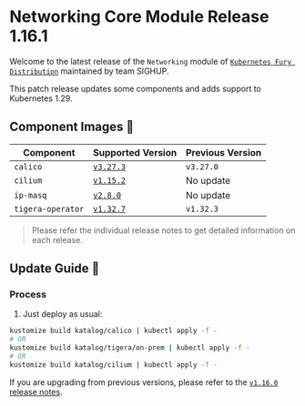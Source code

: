 # Networking Core Module Release 1.16.1

Welcome to the latest release of the `Networking` module of [`Kubernetes Fury Distribution`](https://github.com/sighupio/fury-distribution) maintained by team SIGHUP.

This patch release updates some components and adds support to Kubernetes 1.29.

## Component Images 🚢

| Component         | Supported Version                                                                | Previous Version |
| ----------------- | -------------------------------------------------------------------------------- | ---------------- |
| `calico`          | [`v3.27.3`](https://docs.tigera.io/calico/3.27/about/)                           | `v3.27.0`        |
| `cilium`          | [`v1.15.2`](https://github.com/cilium/cilium/releases/tag/v1.15.2)               | No update        |
| `ip-masq`         | [`v2.8.0`](https://github.com/kubernetes-sigs/ip-masq-agent/releases/tag/v2.8.0) | No update        |
| `tigera-operator` | [`v1.32.7`](https://github.com/tigera/operator/releases/tag/v1.32.7)             | `v1.32.3`        |

> Please refer the individual release notes to get detailed information on each release.

## Update Guide 🦮

### Process

1. Just deploy as usual:

```bash
kustomize build katalog/calico | kubectl apply -f -
# OR
kustomize build katalog/tigera/on-prem | kubectl apply -f -
# OR
kustomize build katalog/cilium | kubectl apply -f -
```

If you are upgrading from previous versions, please refer to the [`v1.16.0` release notes](https://github.com/sighupio/fury-kubernetes-networking/releases/tag/v1.16.0).
